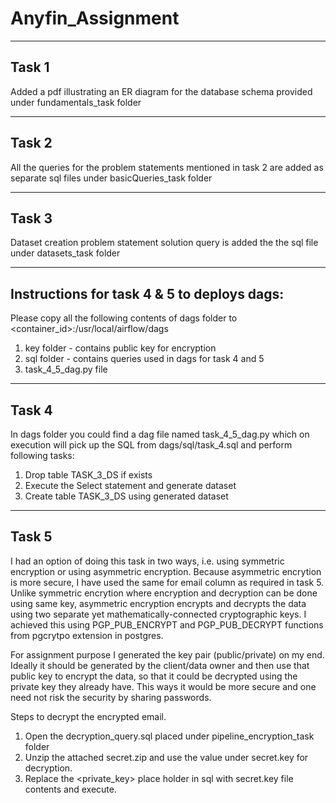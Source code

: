 # Anyfin_Assignment

------------------------------------------------------------------------------------------------
Task 1
------------------------------------------------------------------------------------------------
Added a pdf illustrating an ER diagram for the database schema provided under fundamentals_task folder

------------------------------------------------------------------------------------------------
Task 2
------------------------------------------------------------------------------------------------
All the queries for the problem statements mentioned in task 2 are added as separate sql files under basicQueries_task folder

------------------------------------------------------------------------------------------------
Task 3
------------------------------------------------------------------------------------------------
Dataset creation problem statement solution query is added the the sql file under datasets_task folder

------------------------------------------------------------------------------------------------
Instructions for task 4 & 5 to deploys dags:
------------------------------------------------------------------------------------------------
Please copy all the following contents of dags folder to <container_id>:/usr/local/airflow/dags

1. key folder - contains public key for encryption
2. sql folder - contains queries used in dags for task 4 and 5
3. task_4_5_dag.py file

------------------------------------------------------------------------------------------------
Task 4
------------------------------------------------------------------------------------------------
In dags folder you could find a dag file named task_4_5_dag.py which on execution will pick up the
SQL from dags/sql/task_4.sql and perform following tasks:

1. Drop table TASK_3_DS if exists
2. Execute the Select statement and generate dataset
3. Create table TASK_3_DS using generated dataset

------------------------------------------------------------------------------------------------
Task 5
------------------------------------------------------------------------------------------------
I had an option of doing this task in two ways, i.e. using symmetric encryption or using asymmetric encryption.
Because asymmetric encrytion is more secure, I have used the same for email column as required in task 5. 
Unlike symmetric encrytion where encryption and decryption can be done using same key, asymmetric encryption encrypts and decrypts
the data using two separate yet mathematically-connected cryptographic keys. I achieved this using PGP_PUB_ENCRYPT 
and PGP_PUB_DECRYPT functions from pgcrytpo extension in postgres.

For assignment purpose I generated the key pair (public/private) on my end. Ideally it should be generated by the 
client/data owner and then use that public key to encrypt the data, so that it could be decrypted using the private key they already have.
This ways it would be more secure and one need not risk the security by sharing passwords.


Steps to decrypt the encrypted email.

1. Open the decryption_query.sql placed under pipeline_encryption_task folder
2. Unzip the attached secret.zip and use the value under secret.key for decryption.
2. Replace the <private_key> place holder in sql with secret.key file contents and execute.
